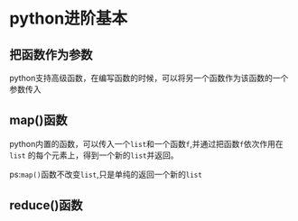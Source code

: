 # python进阶基本

## 把函数作为参数
python支持高级函数，在编写函数的时候，可以将另一个函数作为该函数的一个参数传入

## map()函数
python内置的函数，可以传入一个`list`和一个函数`f`,并通过把函数`f`依次作用在`list` 的每个元素上，得到一个新的`list`并返回。

ps:`map()`函数不改变`list`,只是单纯的返回一个新的`list`

## reduce()函数
